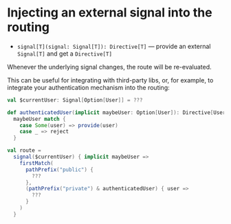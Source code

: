 # Injecting an external signal into the routing

* `signal[T](signal: Signal[T]): Directive[T]` — provide an external `Signal[T]` and get a `Directive[T]`

Whenever the underlying signal changes, the route will be re-evaluated.

This can be useful for integrating with third-party libs, or, for example, to integrate your authentication mechanism
into the routing:

```scala
val $currentUser: Signal[Option[User]] = ???

def authenticatedUser(implicit maybeUser: Option[User]): Directive[User] =
  maybeUser match {
    case Some(user) => provide(user)
    case _ => reject
  }

val route =
  signal($currentUser) { implicit maybeUser =>
    firstMatch(
      pathPrefix("public") {
        ???
      },
      (pathPrefix("private") & authenticatedUser) { user =>
        ???
      }
    )
  }

```
